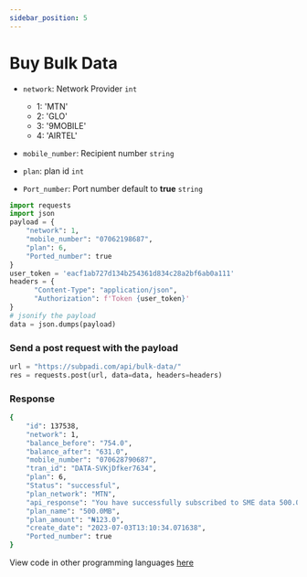 ```yaml
---
sidebar_position: 5
---
```


# Buy Bulk Data

- `network`: Network Provider `int`
  - 1: 'MTN'
  - 2: 'GLO'
  - 3: '9MOBILE'
  - 4: 'AIRTEL'

- `mobile_number`: Recipient number `string`
- `plan`: plan id `int`
- `Port_number`: Port number default to **true** `string`

```python
import requests
import json
payload = {
    "network": 1,
    "mobile_number": "07062198687",
    "plan": 6,
    "Ported_number": true
}
user_token = 'eacf1ab727d134b254361d834c28a2bf6ab0a111'
headers = {
      "Content-Type": "application/json",
      "Authorization": f'Token {user_token}'
} 
# jsonify the payload
data = json.dumps(payload)

```

### Send a post request with the payload

```python
url = "https://subpadi.com/api/bulk-data/"
res = requests.post(url, data=data, headers=headers)
```

### Response 

```bash
{
    "id": 137538,
    "network": 1,
    "balance_before": "754.0",
    "balance_after": "631.0",
    "mobile_number": "070628790687",
    "tran_id": "DATA-SVKjDfker7634",
    "plan": 6,
    "Status": "successful",
    "plan_network": "MTN",
    "api_response": "You have successfully subscribed to SME data 500.0MB valid for 30days",
    "plan_name": "500.0MB",
    "plan_amount": "₦123.0",
    "create_date": "2023-07-03T13:10:34.071638",
    "Ported_number": true
}
```

View code in other programming languages [here](https://documenter.getpostman.com/view/18149105/2s93CRJqgM#b9b1e802-d90a-4c4e-a96f-61aae9dbcd99)